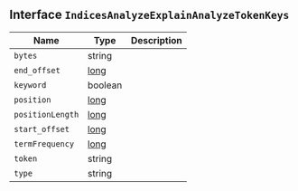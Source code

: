 ## Interface `IndicesAnalyzeExplainAnalyzeTokenKeys`

| Name | Type | Description |
| - | - | - |
| `bytes` | string | &nbsp; |
| `end_offset` | [long](./long.md) | &nbsp; |
| `keyword` | boolean | &nbsp; |
| `position` | [long](./long.md) | &nbsp; |
| `positionLength` | [long](./long.md) | &nbsp; |
| `start_offset` | [long](./long.md) | &nbsp; |
| `termFrequency` | [long](./long.md) | &nbsp; |
| `token` | string | &nbsp; |
| `type` | string | &nbsp; |
